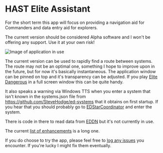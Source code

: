 HAST Elite Assistant
==================================

For the short term this app will focus on providing a navigation aid for Commanders and data entry aid for explorers.

The current version should be considered Alpha software and I won't be offering any support.  Use it at your own risk!

![Image of application in use](http://i.imgur.com/lt6uSUh.png)

The current version can be used to rapidly find a route between systems.  The route may not be an optimal one, something I hope to improve upon in the future, but for now it's basically instantaneous.  The application window can be pinned on top and it's transparency can be adjusted.  If you play [Elite Dangerous](https://www.elitedangerous.com/) in a full screen window this can be quite handy.

It also speaks a warning via Windows TTS when you enter a system that isn't known in the systems.json file from https://github.com/SteveHodge/ed-systems that it obtains on first startup.  If you hear that you should probably go to [EDStarCoordinator](http://edstarcoordinator.com/) and enter the system.

There is code in there to read data from [EDDN](https://github.com/jamesremuscat/EDDN/wiki) but it's not currently in use.

The current [list of enhancements](https://github.com/hastarin/HAST.Elite.Dangerous.DataAssistant/issues?q=is%3Aopen+is%3Aissue+label%3Aenhancement) is a long one.

If you do choose to try the app, please feel free to [log any issues](https://github.com/hastarin/HAST.Elite.Dangerous.DataAssistant/issues) you encounter.  If you're lucky I might fix them eventually.
